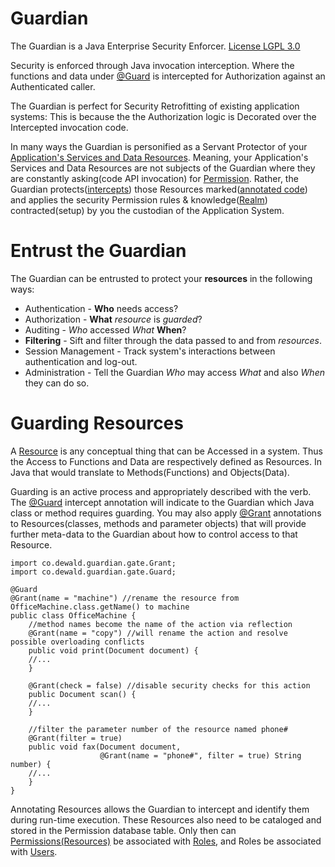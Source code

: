 # Guardian #
The Guardian is a Java Enterprise Security Enforcer. [License LGPL 3.0](http://www.gnu.org/licenses/lgpl-3.0.txt)

Security is enforced through Java invocation interception. Where the functions and data under [@Guard](https://github.com/3venthorizon/guardian/blob/master/guardian/gatekeeper/src/main/java/co/dewald/guardian/gate/Guard.java) is intercepted for Authorization against an Authenticated caller.

The Guardian is perfect for Security Retrofitting of existing application systems: This is because the the Authorization logic is Decorated over the Intercepted invocation code.

In many ways the Guardian is personified as a Servant Protector of your [Application's Services and Data Resources](https://github.com/3venthorizon/guardian/wiki/Resources). Meaning, your Application's Services and Data Resources are not subjects of the Guardian where they are constantly asking(code API invocation) for [Permission](https://github.com/3venthorizon/guardian/blob/master/guardian/core/src/main/java/co/dewald/guardian/realm/Permission.java). Rather, the Guardian protects([intercepts](https://github.com/3venthorizon/guardian/blob/master/guardian/gatekeeper/src/main/java/co/dewald/guardian/gate/Guard.java)) those Resources marked([annotated code](https://github.com/3venthorizon/guardian/blob/master/guardian/gatekeeper/src/main/java/co/dewald/guardian/gate/Grant.java)) and applies the security Permission rules & knowledge([Realm](https://github.com/3venthorizon/guardian/wiki/Realm)) contracted(setup) by you the custodian of the Application System.

# Entrust the Guardian
The Guardian can be entrusted to protect your **resources** in the following ways:
* Authentication - **Who** needs access?
* Authorization - **What** _resource_ is _guarded_?
* Auditing - _Who_ accessed _What_ **When**?
* **Filtering** - Sift and filter through the data passed to and from _resources_.
* Session Management - Track system's interactions between authentication and log-out.
* Administration - Tell the Guardian _Who_ may access _What_ and also _When_ they can do so.

# Guarding Resources
A [Resource](https://github.com/3venthorizon/guardian/wiki/Resources) is any conceptual thing that can be Accessed in a system. Thus the Access to Functions and Data are respectively defined as Resources. In Java that would translate to Methods(Functions) and Objects(Data).

Guarding is an active process and appropriately described with the verb. The [@Guard](https://github.com/3venthorizon/guardian/blob/master/guardian/gatekeeper/src/main/java/co/dewald/guardian/gate/Guard.java) intercept annotation will indicate to the Guardian which Java class or method requires guarding. You may also apply [@Grant](https://github.com/3venthorizon/guardian/blob/master/guardian/gatekeeper/src/main/java/co/dewald/guardian/gate/Grant.java) annotations to Resources(classes, methods and parameter objects) that will provide further meta-data to the Guardian about how to control access to that Resource.

    import co.dewald.guardian.gate.Grant;
    import co.dewald.guardian.gate.Guard;

    @Guard
    @Grant(name = "machine") //rename the resource from OfficeMachine.class.getName() to machine
    public class OfficeMachine {
        //method names become the name of the action via reflection
        @Grant(name = "copy") //will rename the action and resolve possible overloading conflicts
        public void print(Document document) {
        //...
        }

        @Grant(check = false) //disable security checks for this action
        public Document scan() {
        //...
        }

        //filter the parameter number of the resource named phone# 
        @Grant(filter = true)
        public void fax(Document document, 
                        @Grant(name = "phone#", filter = true) String number) {
        //...
        }
    }

Annotating Resources allows the Guardian to intercept and identify them during run-time execution. These Resources also need to be cataloged and stored in the Permission database table. Only then can [Permissions(Resources)](https://github.com/3venthorizon/guardian/blob/master/guardian/core/src/main/java/co/dewald/guardian/realm/Permission.java) be associated with [Roles](https://github.com/3venthorizon/guardian/blob/master/guardian/core/src/main/java/co/dewald/guardian/realm/Role.java), and Roles be associated with [Users](https://github.com/3venthorizon/guardian/blob/master/guardian/core/src/main/java/co/dewald/guardian/realm/Subject.java).
